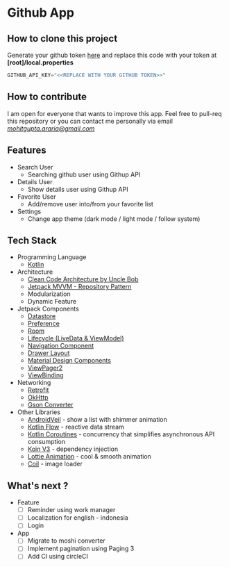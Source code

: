 # Github App

## How to clone this project
Generate your github token [here](https://github.com/settings/tokens) and replace this code with your token at **[root]/local.properties**
```kotlin
GITHUB_API_KEY="<<REPLACE WITH YOUR GITHUB TOKEN>>"
```
## How to contribute
I am open for everyone that wants to improve this app. Feel free to pull-req this repository or you can contact me personally via email *mohitgupta.araria@gmail.com*

## Features
- Search User
    - Searching github user using Githup API
- Details User
    - Show details user using Githup API
- Favorite User
    - Add/remove user into/from your favorite list
- Settings
    - Change app theme (dark mode / light mode / follow system)


## Tech Stack
- Programming Language
    - [Kotlin](https://kotlinlang.org/)
- Architecture
    - [Clean Code Architecture by Uncle Bob](http://cleancoder.com/products)
    - [Jetpack MVVM - Repository Pattern](https://developer.android.com/jetpack/guide)
    - Modularization
    - Dynamic Feature
- Jetpack Components
    - [Datastore ](https://developer.android.com/jetpack/androidx/releases/datastore)
    - [Preference](https://developer.android.com/jetpack/androidx/releases/preference)
    - [Room](https://developer.android.com/jetpack/androidx/releases/room)
    - [Lifecycle (LiveData & ViewModel)](https://developer.android.com/jetpack/androidx/releases/lifecycle)
    - [Navigation Component](https://developer.android.com/jetpack/androidx/releases/navigation)
    - [Drawer Layout](https://developer.android.com/jetpack/androidx/releases/drawerlayout)
    - [Material Design Components](https://material.io/develop/android)
    - [ViewPager2](https://developer.android.com/jetpack/androidx/releases/viewpager2)
    - [ViewBinding](https://developer.android.com/topic/libraries/view-binding)
- Networking
    - [Retrofit](https://square.github.io/retrofit/)
    - [OkHttp](http://square.github.io/okhttp/)
    - [Gson Converter](https://github.com/google/gson)
- Other Libraries
    - [AndroidVeil](https://github.com/skydoves/AndroidVeil) - show a list with shimmer animation
    - [Kotlin Flow](https://developer.android.com/kotlin/flow) - reactive data stream
    - [Kotlin Coroutines](https://developer.android.com/kotlin/coroutines) - concurrency that simplifies asynchronous API consumption
    - [Koin V3](https://insert-koin.io/docs/setup/v3) - dependency injection
    - [Lottie Animation](https://github.com/airbnb/lottie-android) - cool & smooth animation
    - [Coil](https://coil-kt.github.io/coil/) - image loader


## What's next ?
- Feature
    - [ ] Reminder using work manager
    - [ ] Localization for english - indonesia
    - [ ] Login
- App
    - [ ] Migrate to moshi converter
    - [ ] Implement pagination using Paging 3
    - [ ] Add CI using circleCI
